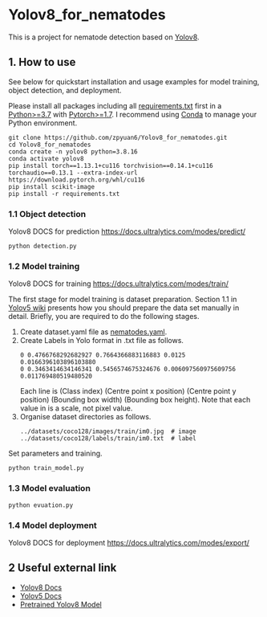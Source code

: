 # Yolov8_for_nematodes

This is a project for nematode detection based on [Yolov8](https://github.com/ultralytics/ultralytics). 

## 1. How to use

See below for quickstart installation and usage examples for model training, object detection, and deployment.

Please install all packages including all [requirements.txt](./requirements.txt) first in a [Python>=3.7](https://www.python.org/) with [Pytorch>=1.7](https://pytorch.org/get-started/previous-versions/). 
I recommend using [Conda](https://www.anaconda.com/) to manage your Python environment.

```
git clone https://github.com/zpyuan6/Yolov8_for_nematodes.git
cd Yolov8_for_nematodes
conda create -n yolov8 python=3.8.16 
conda activate yolov8
pip install torch==1.13.1+cu116 torchvision==0.14.1+cu116 torchaudio==0.13.1 --extra-index-url https://download.pytorch.org/whl/cu116
pip install scikit-image
pip install -r requirements.txt
```

### 1.1 Object detection
Yolov8 DOCS for prediction https://docs.ultralytics.com/modes/predict/

```
python detection.py
```

### 1.2 Model training
Yolov8 DOCS for training https://docs.ultralytics.com/modes/train/

The first stage for model training is dataset preparation.
Section 1.1 in [Yolov5 wiki](https://github.com/ultralytics/yolov5/wiki/Train-Custom-Data) presents how you should prepare the data set manually in detail.
Briefly, you are required to do the following stages.

1. Create dataset.yaml file as [nematodes.yaml](./nematodes.yaml).
2. Create Labels in Yolo format in .txt file as follows.
    ```
    0 0.4766768292682927 0.7664366883116883 0.0125 0.0166396103896103880
    0 0.3463414634146341 0.5456574675324676 0.006097560975609756 0.011769480519480520
    ```
    Each line is (Class index) (Centre point x position) (Centre point y position) (Bounding box width) (Bounding box height). Note that each value in is a scale, not pixel value.
3. Organise dataset directories as follows.
    ```
    ../datasets/coco128/images/train/im0.jpg  # image
    ../datasets/coco128/labels/train/im0.txt  # label
    ```

Set parameters and training.
```
python train_model.py
```

### 1.3 Model evaluation

```
python evuation.py
```

### 1.4 Model deployment
Yolov8 DOCS for deployment https://docs.ultralytics.com/modes/export/

## 2 Useful external link

- [Yolov8 Docs](https://docs.ultralytics.com/)
- [Yolov5 Docs](https://github.com/ultralytics/yolov5)
- [Pretrained Yolov8 Model](https://github.com/ultralytics/ultralytics)

